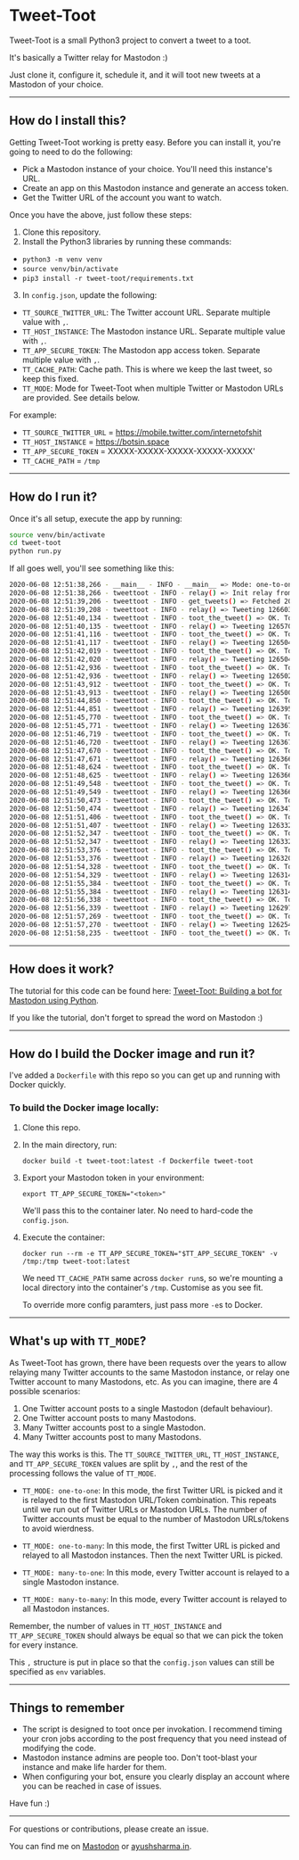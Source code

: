 # Tweet-Toot
Tweet-Toot is a small Python3 project to convert a tweet to a toot.

It's basically a Twitter relay for Mastodon :)
 
Just clone it, configure it, schedule it, and it will toot new tweets at a Mastodon of your choice.

---

## How do I install this?
Getting Tweet-Toot working is pretty easy. Before you can install it, you're going to need to do the following:

- Pick a Mastodon instance of your choice. You'll need this instance's URL.
- Create an app on this Mastodon instance and generate an access token.
- Get the Twitter URL of the account you want to watch.

Once you have the above, just follow these steps:

1. Clone this repository.
2. Install the Python3 libraries by running these commands:

 - `python3 -m venv venv`
 - `source venv/bin/activate`
 - `pip3 install -r tweet-toot/requirements.txt`

3. In `config.json`, update the following:

- `TT_SOURCE_TWITTER_URL`: The Twitter account URL. Separate multiple value with `,`.
- `TT_HOST_INSTANCE`: The Mastodon instance URL. Separate multiple value with `,`.
- `TT_APP_SECURE_TOKEN`: The Mastodon app access token. Separate multiple value with `,`.
- `TT_CACHE_PATH`: Cache path. This is where we keep the last tweet, so keep this fixed.
- `TT_MODE`: Mode for Tweet-Toot when multiple Twitter or Mastodon URLs are provided. See details below.

For example:

- `TT_SOURCE_TWITTER_URL` = https://mobile.twitter.com/internetofshit
- `TT_HOST_INSTANCE` = https://botsin.space
- `TT_APP_SECURE_TOKEN` = XXXXX-XXXXX-XXXXX-XXXXX-XXXXX'
- `TT_CACHE_PATH` = `/tmp`

---

## How do I run it?
Once it's all setup, execute the app by running:

```bash
source venv/bin/activate
cd tweet-toot
python run.py
```

If all goes well, you'll see something like this:
```bash
2020-06-08 12:51:38,266 - __main__ - INFO - __main__ => Mode: one-to-one
2020-06-08 12:51:38,266 - tweettoot - INFO - relay() => Init relay from https://mobile.twitter.com/internetofshit to https://botsin.space. State file /tmp/tt_c13170b9771b0ab9736b1c2680a209347c65805c
2020-06-08 12:51:39,206 - tweettoot - INFO - get_tweets() => Fetched 20 tweets for https://mobile.twitter.com/internetofshit.
2020-06-08 12:51:39,208 - tweettoot - INFO - relay() => Tweeting 1266034895752777738 to https://botsin.space
2020-06-08 12:51:40,134 - tweettoot - INFO - toot_the_tweet() => OK. Tooted 1266034895752777738 to https://botsin.space.
2020-06-08 12:51:40,135 - tweettoot - INFO - relay() => Tweeting 1265701098934984707 to https://botsin.space
2020-06-08 12:51:41,116 - tweettoot - INFO - toot_the_tweet() => OK. Tooted 1265701098934984707 to https://botsin.space.
2020-06-08 12:51:41,117 - tweettoot - INFO - relay() => Tweeting 1265046939235729408 to https://botsin.space
2020-06-08 12:51:42,019 - tweettoot - INFO - toot_the_tweet() => OK. Tooted 1265046939235729408 to https://botsin.space.
2020-06-08 12:51:42,020 - tweettoot - INFO - relay() => Tweeting 1265046671836286977 to https://botsin.space
2020-06-08 12:51:42,936 - tweettoot - INFO - toot_the_tweet() => OK. Tooted 1265046671836286977 to https://botsin.space.
2020-06-08 12:51:42,936 - tweettoot - INFO - relay() => Tweeting 1265025125688193024 to https://botsin.space
2020-06-08 12:51:43,912 - tweettoot - INFO - toot_the_tweet() => OK. Tooted 1265025125688193024 to https://botsin.space.
2020-06-08 12:51:43,913 - tweettoot - INFO - relay() => Tweeting 1265002282627850240 to https://botsin.space
2020-06-08 12:51:44,850 - tweettoot - INFO - toot_the_tweet() => OK. Tooted 1265002282627850240 to https://botsin.space.
2020-06-08 12:51:44,851 - tweettoot - INFO - relay() => Tweeting 1263957702067261445 to https://botsin.space
2020-06-08 12:51:45,770 - tweettoot - INFO - toot_the_tweet() => OK. Tooted 1263957702067261445 to https://botsin.space.
2020-06-08 12:51:45,771 - tweettoot - INFO - relay() => Tweeting 1263670113481428992 to https://botsin.space
2020-06-08 12:51:46,719 - tweettoot - INFO - toot_the_tweet() => OK. Tooted 1263670113481428992 to https://botsin.space.
2020-06-08 12:51:46,720 - tweettoot - INFO - relay() => Tweeting 1263670025455624195 to https://botsin.space
2020-06-08 12:51:47,670 - tweettoot - INFO - toot_the_tweet() => OK. Tooted 1263670025455624195 to https://botsin.space.
2020-06-08 12:51:47,671 - tweettoot - INFO - relay() => Tweeting 1263669246799872000 to https://botsin.space
2020-06-08 12:51:48,624 - tweettoot - INFO - toot_the_tweet() => OK. Tooted 1263669246799872000 to https://botsin.space.
2020-06-08 12:51:48,625 - tweettoot - INFO - relay() => Tweeting 1263668972978933768 to https://botsin.space
2020-06-08 12:51:49,548 - tweettoot - INFO - toot_the_tweet() => OK. Tooted 1263668972978933768 to https://botsin.space.
2020-06-08 12:51:49,549 - tweettoot - INFO - relay() => Tweeting 1263668670070390784 to https://botsin.space
2020-06-08 12:51:50,473 - tweettoot - INFO - toot_the_tweet() => OK. Tooted 1263668670070390784 to https://botsin.space.
2020-06-08 12:51:50,474 - tweettoot - INFO - relay() => Tweeting 1263474205502423043 to https://botsin.space
2020-06-08 12:51:51,406 - tweettoot - INFO - toot_the_tweet() => OK. Tooted 1263474205502423043 to https://botsin.space.
2020-06-08 12:51:51,407 - tweettoot - INFO - relay() => Tweeting 1263323591745159168 to https://botsin.space
2020-06-08 12:51:52,347 - tweettoot - INFO - toot_the_tweet() => OK. Tooted 1263323591745159168 to https://botsin.space.
2020-06-08 12:51:52,347 - tweettoot - INFO - relay() => Tweeting 1263323511390642178 to https://botsin.space
2020-06-08 12:51:53,376 - tweettoot - INFO - toot_the_tweet() => OK. Tooted 1263323511390642178 to https://botsin.space.
2020-06-08 12:51:53,376 - tweettoot - INFO - relay() => Tweeting 1263203533593219077 to https://botsin.space
2020-06-08 12:51:54,328 - tweettoot - INFO - toot_the_tweet() => OK. Tooted 1263203533593219077 to https://botsin.space.
2020-06-08 12:51:54,329 - tweettoot - INFO - relay() => Tweeting 1263141848517881856 to https://botsin.space
2020-06-08 12:51:55,384 - tweettoot - INFO - toot_the_tweet() => OK. Tooted 1263141848517881856 to https://botsin.space.
2020-06-08 12:51:55,384 - tweettoot - INFO - relay() => Tweeting 1263140615535108107 to https://botsin.space
2020-06-08 12:51:56,338 - tweettoot - INFO - toot_the_tweet() => OK. Tooted 1263140615535108107 to https://botsin.space.
2020-06-08 12:51:56,339 - tweettoot - INFO - relay() => Tweeting 1262970558154588160 to https://botsin.space
2020-06-08 12:51:57,269 - tweettoot - INFO - toot_the_tweet() => OK. Tooted 1262970558154588160 to https://botsin.space.
2020-06-08 12:51:57,270 - tweettoot - INFO - relay() => Tweeting 1262545551737917440 to https://botsin.space
2020-06-08 12:51:58,235 - tweettoot - INFO - toot_the_tweet() => OK. Tooted 1262545551737917440 to https://botsin.space.
```

---

## How does it work?
The tutorial for this code can be found here: [Tweet-Toot: Building a bot for Mastodon using Python](https://notes.ayushsharma.in/2018/09/tweet-toot-building-a-bot-for-mastodon-using-python).

If you like the tutorial, don't forget to spread the word on Mastodon :)

---

## How do I build the Docker image and run it?
I've added a `Dockerfile` with this repo so you can get up and running with Docker quickly.

### To build the Docker image locally:

1. Clone this repo.
   
2. In the main directory, run:
   
   ```
   docker build -t tweet-toot:latest -f Dockerfile tweet-toot
   ```

3. Export your Mastodon token in your environment:
   
   ```
   export TT_APP_SECURE_TOKEN="<token>"
   ```

   We'll pass this to the container later. No need to hard-code the `config.json`.

4. Execute the container:
   
   ```
   docker run --rm -e TT_APP_SECURE_TOKEN="$TT_APP_SECURE_TOKEN" -v /tmp:/tmp tweet-toot:latest
   ```

   We need `TT_CACHE_PATH` same across `docker run`s, so we're mounting a local directory into the container's `/tmp`. Customise as you see fit.
   
   To override more config paramters, just pass more `-e`s to Docker.

---

## What's up with `TT_MODE`?
As Tweet-Toot has grown, there have been requests over the years to allow relaying many Twitter accounts to the same Mastodon instance, or relay one Twitter account to many Mastodons, etc. As you can imagine, there are 4 possible scenarios:

1. One Twitter account posts to a single Mastodon (default behaviour).
2. One Twitter account posts to many Mastodons.
3. Many Twitter accounts post to a single Mastodon.
4. Many Twitter accounts post to many Mastodons.

The way this works is this. The `TT_SOURCE_TWITTER_URL`, `TT_HOST_INSTANCE`, and `TT_APP_SECURE_TOKEN` values are split by `,`, and the rest of the processing follows the value of `TT_MODE`.

- `TT_MODE: one-to-one`: In this mode, the first Twitter URL is picked and it is relayed to the first Mastodon URL/Token combination. This repeats until we run out of Twitter URLs or Mastodon URLs. The number of Twitter accounts must be equal to the number of Mastodon URLs/tokens to avoid wierdness.

- `TT_MODE: one-to-many`: In this mode, the first Twitter URL is picked and relayed to all Mastodon instances. Then the next Twitter URL is picked. 

- `TT_MODE: many-to-one`: In this mode, every Twitter account is relayed to a single Mastodon instance.

- `TT_MODE: many-to-many`: In this mode, every Twitter account is relayed to all Mastodon instances.

Remember, the number of values in `TT_HOST_INSTANCE` and `TT_APP_SECURE_TOKEN` should always be equal so that we can pick the token for every instance.

This `,` structure is put in place so that the `config.json` values can still be specified as `env` variables.

---

## Things to remember
- The script is designed to toot once per invokation. I recommend timing your cron jobs according to the post frequency that you need instead of modifying the code.
- Mastodon instance admins are people too. Don't toot-blast your instance and make life harder for them.
- When configuring your bot, ensure you clearly display an account where you can be reached in case of issues.

Have fun :)

---

For questions or contributions, please create an issue.

You can find me on [Mastodon](https://mastodon.technology/@ayushsharma22) or [ayushsharma.in](https://ayushsharma.in).